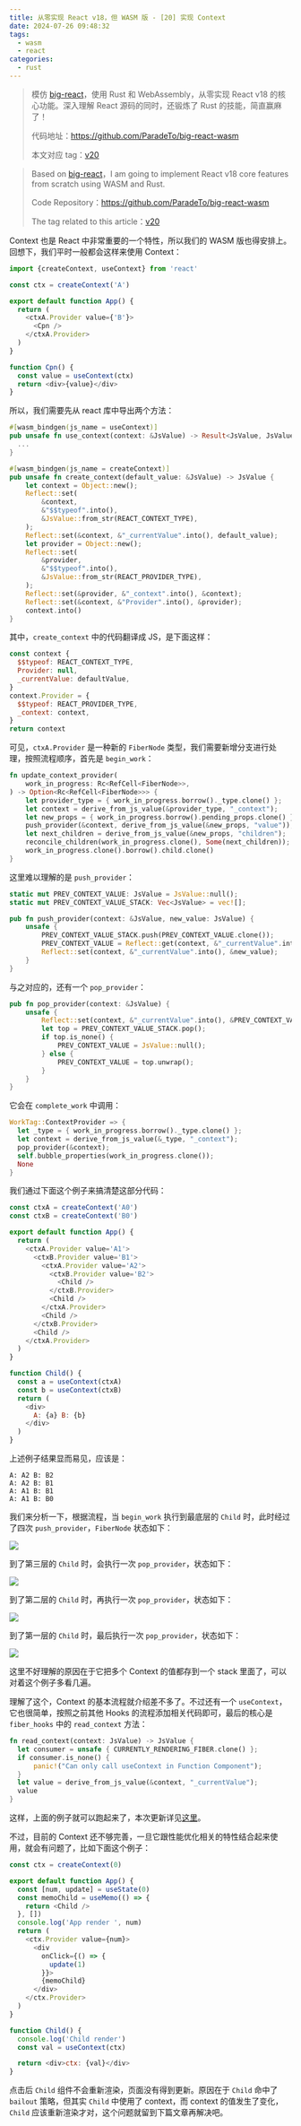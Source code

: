 ```yaml
---
title: 从零实现 React v18，但 WASM 版 - [20] 实现 Context
date: 2024-07-26 09:48:32
tags:
  - wasm
  - react
categories:
  - rust
---
```


> 模仿 [big-react](https://github.com/BetaSu/big-react)，使用 Rust 和 WebAssembly，从零实现 React v18 的核心功能。深入理解 React 源码的同时，还锻炼了 Rust 的技能，简直赢麻了！
>
> 代码地址：https://github.com/ParadeTo/big-react-wasm
>
> 本文对应 tag：[v20](https://github.com/ParadeTo/big-react-wasm/tree/v20)

> Based on [big-react](https://github.com/BetaSu/big-react)，I am going to implement React v18 core features from scratch using WASM and Rust.
>
> Code Repository：https://github.com/ParadeTo/big-react-wasm
>
> The tag related to this article：[v20](https://github.com/ParadeTo/big-react-wasm/tree/v20)

Context 也是 React 中非常重要的一个特性，所以我们的 WASM 版也得安排上。回想下，我们平时一般都会这样来使用 Context：

```js
import {createContext, useContext} from 'react'

const ctx = createContext('A')

export default function App() {
  return (
    <ctxA.Provider value={'B'}>
      <Cpn />
    </ctxA.Provider>
  )
}

function Cpn() {
  const value = useContext(ctx)
  return <div>{value}</div>
}
```

所以，我们需要先从 react 库中导出两个方法：

```rust
#[wasm_bindgen(js_name = useContext)]
pub unsafe fn use_context(context: &JsValue) -> Result<JsValue, JsValue> {
  ...
}

#[wasm_bindgen(js_name = createContext)]
pub unsafe fn create_context(default_value: &JsValue) -> JsValue {
    let context = Object::new();
    Reflect::set(
        &context,
        &"$$typeof".into(),
        &JsValue::from_str(REACT_CONTEXT_TYPE),
    );
    Reflect::set(&context, &"_currentValue".into(), default_value);
    let provider = Object::new();
    Reflect::set(
        &provider,
        &"$$typeof".into(),
        &JsValue::from_str(REACT_PROVIDER_TYPE),
    );
    Reflect::set(&provider, &"_context".into(), &context);
    Reflect::set(&context, &"Provider".into(), &provider);
    context.into()
}
```

其中，`create_context` 中的代码翻译成 JS，是下面这样：

```js
const context {
  $$typeof: REACT_CONTEXT_TYPE,
  Provider: null,
  _currentValue: defaultValue,
}
context.Provider = {
  $$typeof: REACT_PROVIDER_TYPE,
  _context: context,
}
return context
```

可见，`ctxA.Provider` 是一种新的 `FiberNode` 类型，我们需要新增分支进行处理，按照流程顺序，首先是 `begin_work`：

```rust
fn update_context_provider(
    work_in_progress: Rc<RefCell<FiberNode>>,
) -> Option<Rc<RefCell<FiberNode>>> {
    let provider_type = { work_in_progress.borrow()._type.clone() };
    let context = derive_from_js_value(&provider_type, "_context");
    let new_props = { work_in_progress.borrow().pending_props.clone() };
    push_provider(&context, derive_from_js_value(&new_props, "value"));
    let next_children = derive_from_js_value(&new_props, "children");
    reconcile_children(work_in_progress.clone(), Some(next_children));
    work_in_progress.clone().borrow().child.clone()
}
```

这里难以理解的是 `push_provider`：

```rust
static mut PREV_CONTEXT_VALUE: JsValue = JsValue::null();
static mut PREV_CONTEXT_VALUE_STACK: Vec<JsValue> = vec![];

pub fn push_provider(context: &JsValue, new_value: JsValue) {
    unsafe {
        PREV_CONTEXT_VALUE_STACK.push(PREV_CONTEXT_VALUE.clone());
        PREV_CONTEXT_VALUE = Reflect::get(context, &"_currentValue".into()).unwrap();
        Reflect::set(context, &"_currentValue".into(), &new_value);
    }
}
```

与之对应的，还有一个 `pop_provider`：

```rust
pub fn pop_provider(context: &JsValue) {
    unsafe {
        Reflect::set(context, &"_currentValue".into(), &PREV_CONTEXT_VALUE);
        let top = PREV_CONTEXT_VALUE_STACK.pop();
        if top.is_none() {
            PREV_CONTEXT_VALUE = JsValue::null();
        } else {
            PREV_CONTEXT_VALUE = top.unwrap();
        }
    }
}
```

它会在 `complete_work` 中调用：

```rust
WorkTag::ContextProvider => {
  let _type = { work_in_progress.borrow()._type.clone() };
  let context = derive_from_js_value(&_type, "_context");
  pop_provider(&context);
  self.bubble_properties(work_in_progress.clone());
  None
}
```

我们通过下面这个例子来搞清楚这部分代码：

```js
const ctxA = createContext('A0')
const ctxB = createContext('B0')

export default function App() {
  return (
    <ctxA.Provider value='A1'>
      <ctxB.Provider value='B1'>
        <ctxA.Provider value='A2'>
          <ctxB.Provider value='B2'>
            <Child />
          </ctxB.Provider>
          <Child />
        </ctxA.Provider>
        <Child />
      </ctxB.Provider>
      <Child />
    </ctxA.Provider>
  )
}

function Child() {
  const a = useContext(ctxA)
  const b = useContext(ctxB)
  return (
    <div>
      A: {a} B: {b}
    </div>
  )
}
```

上述例子结果显而易见，应该是：

```
A: A2 B: B2
A: A2 B: B1
A: A1 B: B1
A: A1 B: B0
```

我们来分析一下，根据流程，当 `begin_work` 执行到最底层的 `Child` 时，此时经过了四次 `push_provider`，`FiberNode` 状态如下：

![](./big-react-wasm-20/1.png)

到了第三层的 `Child` 时，会执行一次 `pop_provider`，状态如下：

![](./big-react-wasm-20/2.png)

到了第二层的 `Child` 时，再执行一次 `pop_provider`，状态如下：

![](./big-react-wasm-20/3.png)

到了第一层的 `Child` 时，最后执行一次 `pop_provider`，状态如下：

![](./big-react-wasm-20/4.png)

这里不好理解的原因在于它把多个 Context 的值都存到一个 stack 里面了，可以对着这个例子多看几遍。

理解了这个，Context 的基本流程就介绍差不多了。不过还有一个 `useContext`，它也很简单，按照之前其他 Hooks 的流程添加相关代码即可，最后的核心是 `fiber_hooks` 中的 `read_context` 方法：

```rust
fn read_context(context: JsValue) -> JsValue {
  let consumer = unsafe { CURRENTLY_RENDERING_FIBER.clone() };
  if consumer.is_none() {
      panic!("Can only call useContext in Function Component");
  }
  let value = derive_from_js_value(&context, "_currentValue");
  value
}
```

这样，上面的例子就可以跑起来了，本次更新详见[这里](https://github.com/ParadeTo/big-react-wasm/pull/20/files#diff-31401af59fde9c70273d07c510a6fdeb5c5c68541f5c099b2b24d896dc2fd393)。

不过，目前的 Context 还不够完善，一旦它跟性能优化相关的特性结合起来使用，就会有问题了，比如下面这个例子：

```js
const ctx = createContext(0)

export default function App() {
  const [num, update] = useState(0)
  const memoChild = useMemo(() => {
    return <Child />
  }, [])
  console.log('App render ', num)
  return (
    <ctx.Provider value={num}>
      <div
        onClick={() => {
          update(1)
        }}>
        {memoChild}
      </div>
    </ctx.Provider>
  )
}

function Child() {
  console.log('Child render')
  const val = useContext(ctx)

  return <div>ctx: {val}</div>
}
```

点击后 `Child` 组件不会重新渲染，页面没有得到更新。原因在于 `Child` 命中了 `bailout` 策略，但其实 `Child` 中使用了 context，而 context 的值发生了变化，`Child` 应该重新渲染才对，这个问题就留到下篇文章再解决吧。
